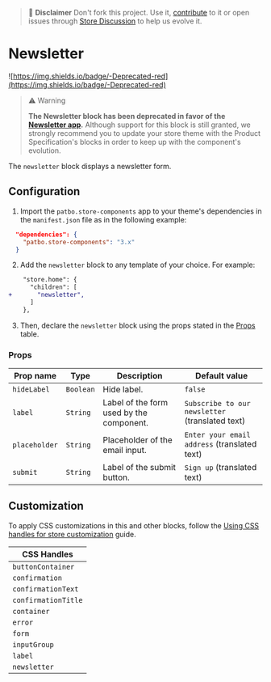 >📢 **Disclaimer** Don't fork this project. Use it, [contribute](https://github.com/vtex-apps/store-components) to it or open issues through [Store Discussion](https://github.com/vtex-apps/store-discussion) to help us evolve it.

# Newsletter

![https://img.shields.io/badge/-Deprecated-red](https://img.shields.io/badge/-Deprecated-red)

> ⚠️ Warning
>
> **The Newsletter block has been deprecated in favor of the [Newsletter app](https://developers.vtex.com/vtex-developer-docs/docs/vtex-store-newsletter/).** Although support for this block is still granted, we strongly recommend you to update your store theme with the Product Specification's blocks in order to keep up with the component's evolution.

The `newsletter` block displays a newsletter form.

## Configuration

1. Import the `patbo.store-components` app to your theme's dependencies in the `manifest.json` file as in the following example:

```json
  "dependencies": {
    "patbo.store-components": "3.x"
  }
```

2. Add the `newsletter` block to any template of your choice. For example:

```diff
    "store.home": {
      "children": [
+       "newsletter",
      ]
    },
```

3. Then, declare the `newsletter` block using the props stated in the [Props](#props) table.

### Props

| Prop name | Type | Description | Default value |
| --------- | ---- | ----------- | ------------- |
| `hideLabel` | `Boolean` | Hide label. | `false` |
| `label` | `String` | Label of the form used by the component. | `Subscribe to our newsletter` (translated text) |
| `placeholder` | `String` | Placeholder of the email input. | `Enter your email address` (translated text) |
| `submit` | `String` | Label of the submit button. | `Sign up` (translated text) |

## Customization

To apply CSS customizations in this and other blocks, follow the [Using CSS handles for store customization](https://developers.vtex.com/vtex-developer-docs/docs/vtex-io-documentation-using-css-handles-for-store-customization) guide.

| CSS Handles                     |
| ------------------------------- |
| `buttonContainer` |
| `confirmation` |
| `confirmationText` |
| `confirmationTitle` |
| `container` |
| `error` |
| `form` |
| `inputGroup` |
| `label` |
| `newsletter` |
